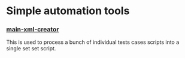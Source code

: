 # Simple automation tools

### [main-xml-creator](https://github.com/douglasnavarro/simple-automation-tools/tree/master/main_xml_creator)
This is used to process a bunch of individual tests cases scripts into a single set set script.
